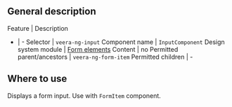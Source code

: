 ## General description

Feature | Description
- | -
Selector | `veera-ng-input`
Component name | `InputComponent`
Design system module | [Form elements](https://veera.eesti.ee/3d136290e/p/71721d-vormi-elemendid/b/476623)
Content | no
Permitted parent/ancestors | `veera-ng-form-item`
Permitted children | -

## Where to use

Displays a form input. Use with `FormItem` component.
